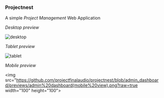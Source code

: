 ### Projectnest

A simple *Project Management* Web Application

*Desktop preview*

![desktop](https://github.com/projectfinalaudio/projectnest/blob/admin_dashboard/previews/admin%20dashboard.png?raw=true)

*Tablet preview*

![tablet](https://github.com/projectfinalaudio/projectnest/blob/admin_dashboard/previews/admin%20dashboard(tablet%20view).png?raw=true)

*Mobile preview*

<img src="https://github.com/projectfinalaudio/projectnest/blob/admin_dashboard/previews/admin%20dashboard(mobile%20view).png?raw=true width="100" height="100">
